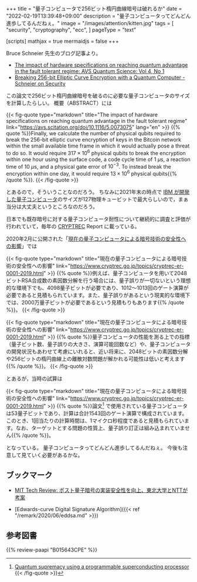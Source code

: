 +++
title = "量子コンピュータで256ビット楕円曲線暗号は破れるか"
date =  "2022-02-19T13:39:48+09:00"
description = "量子コンピュータってどんどん進歩してるんだねぇ。"
image = "/images/attention/kitten.jpg"
tags = [
  "security",
  "cryptography",
  "ecc",
]
pageType = "text"

[scripts]
  mathjax = true
  mermaidjs = false
+++

Bruce Schneier 先生のブログ記事より。

- [The impact of hardware specifications on reaching quantum advantage in the fault tolerant regime: AVS Quantum Science: Vol 4, No 1](https://avs.scitation.org/doi/10.1116/5.0073075)
- [Breaking 256-bit Elliptic Curve Encryption with a Quantum Computer - Schneier on Security](https://www.schneier.com/blog/archives/2022/02/breaking-245-bit-elliptic-curve-encryption-with-a-quantum-computer.html)

この論文で256ビット楕円曲線暗号を破るのに必要な量子コンピュータのサイズを計算したらしい。
概要（ABSTRACT）には

{{< fig-quote type="markdown" title="The impact of hardware specifications on reaching quantum advantage in the fault tolerant regime" link="https://avs.scitation.org/doi/10.1116/5.0073075" lang="en" >}}
{{% quote %}}Finally, we calculate the number of physical qubits required to break the 256-bit elliptic curve encryption of keys in the Bitcoin network within the small available time frame in which it would actually pose a threat to do so. It would require $317 \times 10^6$ physical qubits to break the encryption within one hour using the surface code, a code cycle time of $1\ {\mu}\mathrm{s}$, a reaction time of $10\ {\mu}\mathrm{s}$, and a physical gate error of $10^{−3}$. To instead break the encryption within one day, it would require $13 \times 10^6$ physical qubits{{% /quote %}}.
{{< /fig-quote >}}

とあるので，そういうことなのだろう。
ちなみに2021年末の時点で [IBM が開発した量子コンピュータ](https://www.newscientist.com/article/2297583-ibm-creates-largest-ever-superconducting-quantum-computer/ "IBM creates largest ever superconducting quantum computer | New Scientist")のサイズが127物理キュービットで最大らしいので，まぁ当分は大丈夫というところなのだろう。

日本でも既存暗号に対する量子コンピュータ耐性について継続的に調査と評価が行われていて，毎年の [CRYPTREC] Report に載っている。

2020年2月に公開された「[現在の量子コンピュータによる暗号技術の安全性への影響](https://www.cryptrec.go.jp/topics/cryptrec-er-0001-2019.html)」では

{{< fig-quote type="markdown" title="現在の量子コンピュータによる暗号技術の安全性への影響" link="https://www.cryptrec.go.jp/topics/cryptrec-er-0001-2019.html" >}}
{{% quote %}}例えば、量子コンピュータを用いて2048ビットRSA合成数の素因数分解を行う場合には、量子誤りが一切ないという理想的な環境下でも、4098量子ビットが必要であり、1012～1013回のゲート演算が必要であると見積もられています。また、量子誤りがあるという現実的な環境下では、2000万量子ビットが必要であるという見積もりもあります{{% /quote %}}。
{{< /fig-quote >}}

{{< fig-quote type="markdown" title="現在の量子コンピュータによる暗号技術の安全性への影響" link="https://www.cryptrec.go.jp/topics/cryptrec-er-0001-2019.html" >}}
{{% quote %}}量子コンピュータの性能を測る上での指標（量子ビット数、量子誤りの大きさ、演算可能回数など）や、量子コンピュータの開発状況もあわせて考慮にいれると、近い将来に、2048ビットの素因数分解や256ビットの楕円曲線上の離散対数問題が解かれる可能性は低いと考えます{{% /quote %}}。
{{< /fig-quote >}}

とあるが，当時の試算は

{{< fig-quote type="markdown" title="現在の量子コンピュータによる暗号技術の安全性への影響" link="https://www.cryptrec.go.jp/topics/cryptrec-er-0001-2019.html" >}}
{{% quote %}}論文[^a1] で使用されている量子コンピュータは53量子ビットであり、計算は合計1543回のゲート演算で構成されています。このとき、1回当たりの計算時間は、1マイクロ秒程度であると見積もられています。なお、ターゲットとする問題の性質上、量子誤り訂正は組み込まれていません{{% /quote %}}。

[^a1]: [Quantum supremacy using a programmable superconducting processor](https://www.nature.com/articles/s41586-019-1666-5)
{{< /fig-quote >}}

となっている。
量子コンピュータってどんどん進歩してるんだねぇ。
今後も注意して見ていく必要があるかな。

## ブックマーク

- [MIT Tech Review: ポスト量子暗号の実装安全性を向上、東北大学とNTTが考案](https://www.technologyreview.jp/n/2022/02/03/268972)

- [Edwards-curve Digital Signature Algorithm]({{< ref "/remark/2020/06/eddsa.md" >}})

[CRYPTREC]: https://www.cryptrec.go.jp/

## 参考図書

{{% review-paapi "B015643CPE" %}} <!-- 暗号技術入門 第3版 -->
